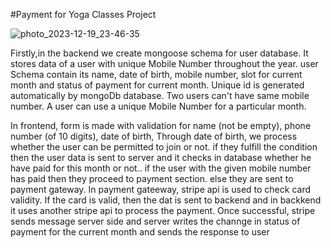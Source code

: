 #Payment for Yoga Classes Project

![photo_2023-12-19_23-46-35](https://github.com/akashkr2331/yoga-classes/assets/84612937/e18ad13c-1376-4f92-898f-2ee42be0befc)


Firstly,in the backend we create mongoose schema for user database. 
It stores data of a user with unique Mobile Number throughout the year.
user Schema contain its name, date of birth, mobile number, slot for current month and status of payment for current month. Unique id is generated automatically by mongoDb database.
Two users can't have same mobile number. A user can use a unique Mobile Number for a particular month.

In frontend, form is made with validation for name (not be empty), phone number (of 10 digits), date of birth, Through date of birth, we process whether the user can be permitted to join or not.
if they fulfill the condition then the user data is sent to server and it checks in database whether he have paid for this month or not.. if the user with the given mobile number has paid then they proceed to payment section.
else they are sent to payment gateway.
In payment gateeway, stripe api is used to check card validity. If the card is valid, then the dat is sent to backend and in backkend it uses another stripe api to process the payment. Once successful, stripe sends message server side and server writes the channge in status of payment for the current month and sends the response to user 


